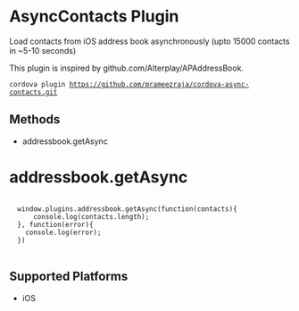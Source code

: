 
AsyncContacts Plugin
====================

Load contacts from iOS address book asynchronously (upto 15000 contacts in ~5-10 seconds)

This plugin is inspired by github.com/Alterplay/APAddressBook.

<code>cordova plugin https://github.com/mrameezraja/cordova-async-contacts.git</code>


Methods
-------
- addressbook.getAsync


addressbook.getAsync
=================

<pre>
<code>
  window.plugins.addressbook.getAsync(function(contacts){
      console.log(contacts.length);
  }, function(error){
    console.log(error);
  })
</code>
</pre>

Supported Platforms
-------------------

- iOS

